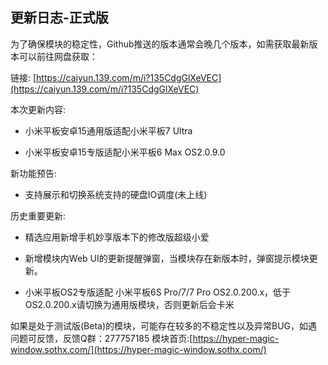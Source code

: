 ## 更新日志-正式版

为了确保模块的稳定性，Github推送的版本通常会晚几个版本，如需获取最新版本可以前往网盘获取：

链接: [https://caiyun.139.com/m/i?135CdgGlXeVEC](https://caiyun.139.com/m/i?135CdgGlXeVEC)


本次更新内容:

- 小米平板安卓15通用版适配小米平板7 Ultra

- 小米平板安卓15专版适配小米平板6 Max OS2.0.9.0

新功能预告:

- 支持展示和切换系统支持的硬盘IO调度(未上线)

历史重要更新:

- 精选应用新增手机妙享版本下的修改版超级小爱

- 新增模块内Web UI的更新提醒弹窗，当模块存在新版本时，弹窗提示模块更新。

- 小米平板OS2专版适配 小米平板6S Pro/7/7 Pro OS2.0.200.x，低于OS2.0.200.x请切换为通用版模块，否则更新后会卡米



如果是处于测试版(Beta)的模块，可能存在较多的不稳定性以及异常BUG，如遇问题可反馈，反馈Q群：277757185
模块首页:[https://hyper-magic-window.sothx.com/](https://hyper-magic-window.sothx.com/)